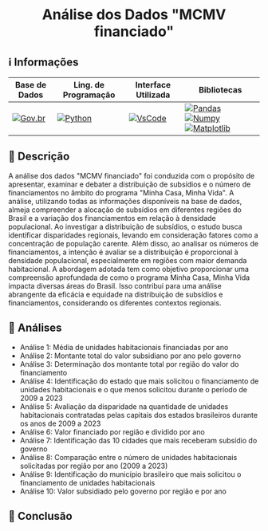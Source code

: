 <h1 align="center"> Análise dos Dados "MCMV financiado" </h1> 

## ℹ️ Informações   
  
| Base de Dados | Ling. de Programação | Interface Utilizada | Bibliotecas |
|-----------------|-------------------|------------------|------------------|
|[![Gov.br](https://img.shields.io/badge/MCMV_Financiado-Gov.br-blue)](https://dados.gov.br/dados/conjuntos-dados/dados-do-minha-casa-minha-vida) | [![Python](https://img.shields.io/badge/Python-v3.11.7-blue)](https://www.python.org/) | [![VsCode](https://img.shields.io/badge/VsCode-v1.85-blue)](https://code.visualstudio.com/) | [![Pandas](https://img.shields.io/badge/Pandas-gray)](https://pandas.pydata.org/) [![Numpy](https://img.shields.io/badge/Numpy-gray)](https://numpy.org/) [![Matplotlib](https://img.shields.io/badge/Matplotlib-gray)](https://matplotlib.org/)| 

## 📜 Descrição

A análise dos dados "MCMV financiado" foi conduzida com o propósito de apresentar, examinar e debater a distribuição de subsídios e o número de financiamentos no âmbito do programa "Minha Casa, Minha Vida". A análise, utilizando todas as informações disponíveis na base de dados, almeja compreender a alocação de subsídios em diferentes regiões do Brasil e a variação dos financiamentos em relação à densidade populacional. Ao investigar a distribuição de subsídios, o estudo busca identificar disparidades regionais, levando em consideração fatores como a concentração de população carente. Além disso, ao analisar os números de financiamentos, a intenção é avaliar se a distribuição é proporcional à densidade populacional, especialmente em regiões com maior demanda habitacional. A abordagem adotada tem como objetivo proporcionar uma compreensão aprofundada de como o programa Minha Casa, Minha Vida impacta diversas áreas do Brasil. Isso contribui para uma análise abrangente da eficácia e equidade na distribuição de subsídios e financiamentos, considerando os diferentes contextos regionais.

## 📁 Análises

- Análise 1: Média de unidades habitacionais financiadas por ano 
- Análise 2: Montante total do valor subsidiano por ano pelo governo
- Análise 3: Determinação dos montante total por região do valor do financiamento
- Análise 4: Identificação do estado que mais solicitou o financiamento de unidades habitacionais e o que menos solicitou durante o período de 2009 a 2023
- Análise 5: Avaliação da disparidade na quantidade de unidades habitacionais contratadas pelas capitais dos estados brasileiros durante os anos de 2009 a 2023
- Análise 6: Valor financiado por região e dividido por ano
- Análise 7: Identificação das 10 cidades que mais receberam subsídio do governo
- Análise 8: Comparação entre o número de unidades habitacionais solicitadas por região por ano (2009 a 2023)
- Análise 9: Identificação do município brasileiro que mais solicitou o financiamento de unidades habitacionais 
- Análise 10: Valor subsidiado pelo governo por região e por ano 

## 🔗 Conclusão 















